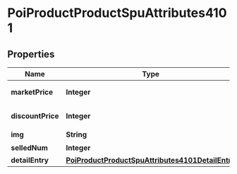# PoiProductProductSpuAttributes4101

## Properties
Name | Type | Description | Notes
------------ | ------------- | ------------- | -------------
**marketPrice** | **Integer** | 原价 单位：分 |  [optional]
**discountPrice** | **Integer** | 售价 单位：分 |  [optional]
**img** | **String** | 商品图片 |  [optional]
**selledNum** | **Integer** | 销量 |  [optional]
**detailEntry** | [**PoiProductProductSpuAttributes4101DetailEntry**](PoiProductProductSpuAttributes4101DetailEntry.md) |  |  [optional]
